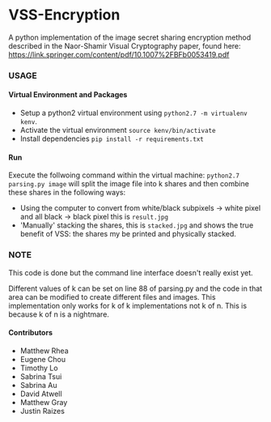 # VSS-Encryption
A python implementation of the image secret sharing encryption method described in the Naor-Shamir Visual Cryptography paper, found here: https://link.springer.com/content/pdf/10.1007%2FBFb0053419.pdf

### USAGE
#### Virtual Environment and Packages
- Setup a python2 virtual environment using `python2.7 -m virtualenv kenv`.
- Activate the virtual environment `source kenv/bin/activate`
- Install dependencies `pip install -r requirements.txt`

#### Run
Execute the follwoing command within the virtual machine: `python2.7 parsing.py image` will split the image file into k shares and then combine these shares in the following ways:
- Using the computer to convert from white/black subpixels -> white pixel and all black -> black pixel this is `result.jpg`
- 'Manually' stacking the shares, this is `stacked.jpg` and shows the true benefit of VSS: the shares my be printed and physically stacked.
### NOTE
This code is done but the command line interface doesn't really exist yet.

Different values of k can be set on line 88 of parsing.py and the code in that area can be modified to create different files and images.
This implementation only works for k of k implementations not k of n. This is because k of n is a nightmare.

#### Contributors
- Matthew Rhea
- Eugene Chou
- Timothy Lo
- Sabrina Tsui
- Sabrina Au
- David Atwell
- Matthew Gray
- Justin Raizes
